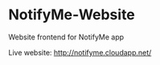 NotifyMe-Website
================

Website frontend for NotifyMe app

Live website: http://notifyme.cloudapp.net/
